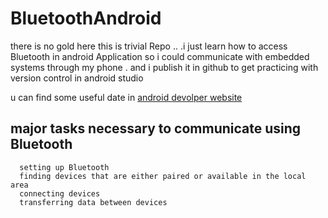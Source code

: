 # BluetoothAndroid
there is no gold here this is trivial Repo .. .i just learn how to access Bluetooth in android Application so i could communicate with embedded systems through my phone  .
and  i publish it in github to get practicing with version control in android studio


u can find some useful date in [android devolper website](https://developer.android.com/guide/topics/connectivity/bluetooth)

## major tasks necessary to communicate using Bluetooth
      setting up Bluetooth
      finding devices that are either paired or available in the local area 
      connecting devices 
      transferring data between devices
      
